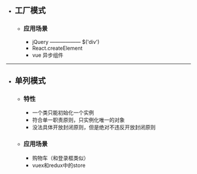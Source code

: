 - ## 工厂模式
    - ### 应用场景
        - jQuery —————— $('div')
        - React.createElement
        - vue 异步组件
---
- ## 单列模式
    - ### 特性
        - 一个类只能初始化一个实例
        - 符合单一职责原则，只实例化唯一的对象
        - 没法具体开放封闭原则，但是绝对不违反开放封闭原则
    - ### 应用场景
        - 购物车（和登录框类似）
        - vuex和redux中的store